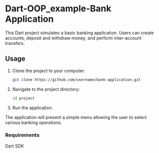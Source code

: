 # Dart-OOP_example-Bank Application

This Dart project simulates a basic banking application. Users can create accounts, deposit and withdraw money, and perform inter-account transfers.

## Usage

1. Clone the project to your computer:

   ```bash
   git clone https://github.com/username/bank-application.git
2. Navigate to the project directory:
   ```bash
   cd project

3. Run the application.

The application will present a simple menu allowing the user to select various banking operations.

### Requirements
Dart SDK
